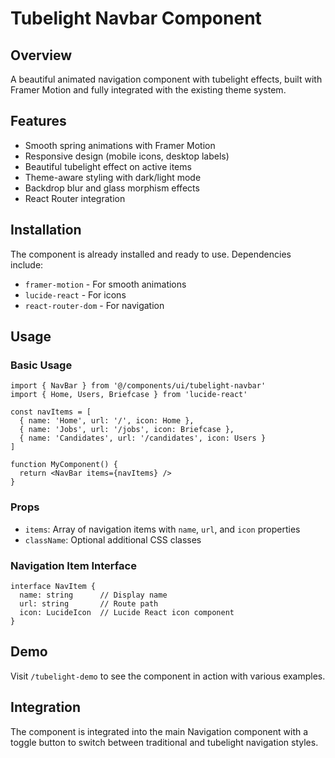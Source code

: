 ﻿# Tubelight Navbar Component

## Overview
A beautiful animated navigation component with tubelight effects, built with Framer Motion and fully integrated with the existing theme system.

## Features
-  Smooth spring animations with Framer Motion
-  Responsive design (mobile icons, desktop labels)
-  Beautiful tubelight effect on active items
-  Theme-aware styling with dark/light mode
-  Backdrop blur and glass morphism effects
-  React Router integration

## Installation
The component is already installed and ready to use. Dependencies include:
- `framer-motion` - For smooth animations
- `lucide-react` - For icons
- `react-router-dom` - For navigation

## Usage

### Basic Usage
```tsx
import { NavBar } from '@/components/ui/tubelight-navbar'
import { Home, Users, Briefcase } from 'lucide-react'

const navItems = [
  { name: 'Home', url: '/', icon: Home },
  { name: 'Jobs', url: '/jobs', icon: Briefcase },
  { name: 'Candidates', url: '/candidates', icon: Users }
]

function MyComponent() {
  return <NavBar items={navItems} />
}
```

### Props
- `items`: Array of navigation items with `name`, `url`, and `icon` properties
- `className`: Optional additional CSS classes

### Navigation Item Interface
```tsx
interface NavItem {
  name: string      // Display name
  url: string       // Route path
  icon: LucideIcon  // Lucide React icon component
}
```

## Demo
Visit `/tubelight-demo` to see the component in action with various examples.

## Integration
The component is integrated into the main Navigation component with a toggle button to switch between traditional and tubelight navigation styles.
